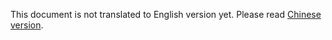 This document is not translated to English version yet. Please read [Chinese version](../../zh-hans/tutorial/deploy.html).